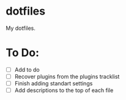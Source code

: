 # dotfiles
My dotfiles.

# To Do:
- [ ] Add to do
- [ ] Recover plugins from the plugins tracklist
- [ ] Finish adding standart settings
- [ ] Add descriptions to the top of each file
